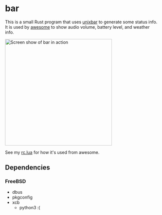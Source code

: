 # bar

This is a small Rust program that uses [unixbar] to generate some status info. It is used by
[awesome] to show audio volume, battery level, and weather info.

<img src="https://raw.githubusercontent.com/wezm/bar/master/screenshot.png" alt="Screen show of bar in action" width="351" />

See my [rc.lua] for how it's used from awesome.

## Dependencies

### FreeBSD

* dbus
* pkgconfig
* xcb
  * python3 :(

[unixbar]: https://github.com/myfreeweb/unixbar
[awesome]: https://awesomewm.org/
[rc.lua]: https://github.com/wezm/dotfiles/blob/c47d5df883b7d1b53478113cc7a57af48e045797/config/awesome/rc.lua#L214-L225
